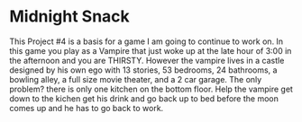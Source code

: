 # Midnight Snack

This Project #4 is a basis for a game I am going to continue to work on. In this game you play as a Vampire that just woke up at the late hour of 3:00 in the afternoon and you are THIRSTY. However the vampire lives in a castle designed by his own ego with 13 stories, 53 bedrooms, 24 bathrooms, a bowling alley, a full size movie theater, and a 2 car garage. The only problem? there is only one kitchen on the bottom floor. Help the vampire get down to the kichen get his drink and go back up to bed before the moon comes up and he has to go back to work.



